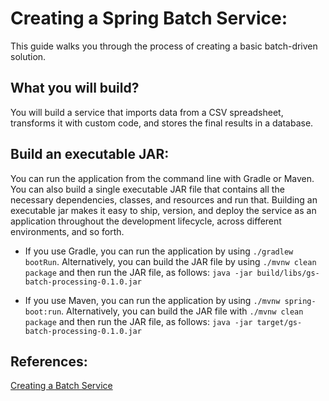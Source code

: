 # Creating a Spring Batch Service:

This guide walks you through the process of creating a basic batch-driven solution.

## What you will build?

You will build a service that imports data from a CSV spreadsheet, transforms it with custom code, and stores the 
final results in a database.

## Build an executable JAR:

You can run the application from the command line with Gradle or Maven. You can also build a single executable JAR file
that contains all the necessary dependencies, classes, and resources and run that. Building an executable jar makes it 
easy to ship, version, and deploy the service as an application throughout the development lifecycle, across different 
environments, and so forth.

* If you use Gradle, you can run the application by using ```./gradlew bootRun```.
Alternatively, you can build the JAR file by using ```./mvnw clean package``` and then run the JAR file, as follows:
```java -jar build/libs/gs-batch-processing-0.1.0.jar```

* If you use Maven, you can run the application by using ```./mvnw spring-boot:run```.
Alternatively, you can build the JAR file with ```./mvnw clean package``` and then run the JAR file, as follows:
```java -jar target/gs-batch-processing-0.1.0.jar```

## References:
[Creating a Batch Service](https://spring.io/guides/gs/batch-processing/#scratch)
